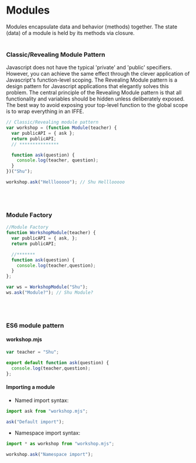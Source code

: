 # Modules
Modules encapsulate data and behavior (methods) together. The state (data) of a module is held by its methods via closure.
</br></br>
### Classic/Revealing Module Pattern
Javascript does not have the typical 'private' and 'public' specifiers. However, you can achieve the same effect through the clever application of Javascript's function-level scoping. The Revealing Module pattern is a design pattern for Javascript applications that elegantly solves this problem. The central principle of the Revealing Module pattern is that all functionality and variables should be hidden unless deliberately exposed. The best way to avoid exposing your top-level function to the global scope is to wrap everything in an IFFE. 
```javascript
// Classic/Revealing module pattern
var workshop = (function Module(teacher) {
  var publicAPI = { ask };
  return publicAPI;
  // ***************

  function ask(question) {
    console.log(teacher, question);
  }
})("Shu");

workshop.ask("Helllooooo"); // Shu Helllooooo
```
</br></br>

### Module Factory

```javascript
//Module Factory 
function WorkshopModule(teacher) {
  var publicAPI = { ask, };
  return publicAPI;

  //******* 
  function ask(question) {
    console.log(teacher,question);
  }
};

var ws = WorkshopModule("Shu");
ws.ask("Module?"); // Shu Module?
```
</br></br>
### ES6 module pattern

#### workshop.mjs
```javascript
var teacher = "Shu";

export default function ask(question) {
  console.log(teacher,question);
};
```

#### Importing a module
* Named import syntax:
```javascript
import ask from "workshop.mjs";

ask("Default import");
```
* Namespace import syntax:
```javascript
import * as workshop from "workshop.mjs";

workshop.ask("Namespace import");
```



 
